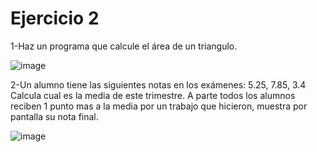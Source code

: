 # Ejercicio 2

1-Haz un programa que calcule el área de un triangulo.

![image](https://user-images.githubusercontent.com/101481084/185774218-461508e3-596c-438e-83e6-f774e4529574.png)
      
2-Un alumno tiene las siguientes notas en los exámenes: 5.25, 7.85, 3.4 Calcula cual es la media de este trimestre. A parte todos los alumnos reciben 1 punto mas a la media por un trabajo que hicieron, muestra por pantalla su nota final.

![image](https://user-images.githubusercontent.com/101481084/185774562-eb35aa1b-42ed-40a0-8c14-dc4ed72ae3c0.png)

